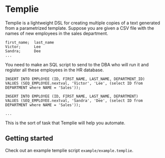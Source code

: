 # Templie

Templie is a lightweight DSL for creating multiple copies of a text generated from a parametrized template.
Suppose you are given a CSV file with the names of new employees in the sales department.

```
first_name;  last_name
Victor;      Lee
Sandra;      Dee
...
```

You need to make an SQL script to send to the DBA who will run it and register all these employees
in the HR database.

```
INSERT INTO EMPLOYEE (ID, FIRST_NAME, LAST_NAME, DEPARTMENT_ID)
VALUES (SEQ_EMPLOYEE.nextval, 'Victor', 'Lee', (select ID from DEPARTMENT where NAME = 'Sales'));

INSERT INTO EMPLOYEE (ID, FIRST_NAME, LAST_NAME, DEPARTMENT)
VALUES (SEQ_EMPLOYEE.nextval, 'Sandra', 'Dee', (select ID from DEPARTMENT where NAME = 'Sales'));

...
```

This is the sort of task that Templie will help you automate.

## Getting started

Check out an example templie script `example/example.templie`.